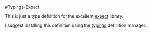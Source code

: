 #Typings-Expect

This is just a type definition for the excellent [expect](https://github.com/mjackson/expect) library.

I suggest installing this definition using the [typings](https://github.com/typings/typings) definition manager.


